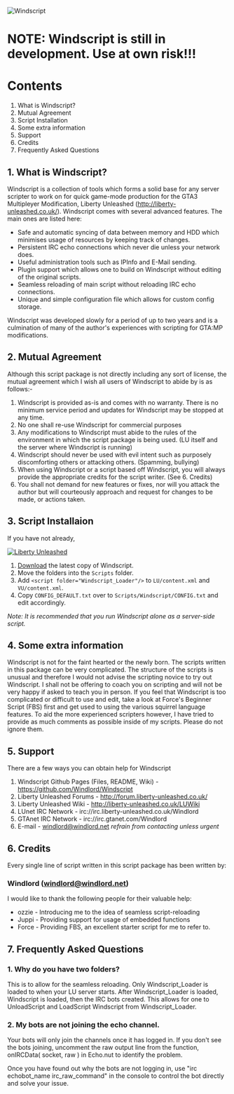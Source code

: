 ![Windscript](http://img.windlord.net/windscript.png)

# NOTE: Windscript is still in development. Use at own risk!!!

# Contents

1. What is Windscript?
2. Mutual Agreement
3. Script Installation
4. Some extra information
5. Support
6. Credits
7. Frequently Asked Questions


## 1. What is Windscript?

Windscript is a collection of tools which forms a solid base for any server
scripter to work on for quick game-mode production for the GTA3 Multipleyer
Modification, Liberty Unleashed (<http://liberty-unleashed.co.uk/>). Windscript comes with several advanced features.
The main ones are listed here:

* Safe and automatic syncing of data between memory and HDD which minimises usage of resources by keeping track of changes.
* Persistent IRC echo connections which never die unless your network does.
* Useful administration tools such as IPInfo and E-Mail sending.
* Plugin support which allows one to build on Windscript without editing of the original scripts.
* Seamless reloading of main script without reloading IRC echo connections.
* Unique and simple configuration file which allows for custom config storage.

Windscript was developed slowly for a period of up to two years and is a culmination
of many of the author's experiences with scripting for GTA:MP modifications.


## 2. Mutual Agreement

Although this script package is not directly including any sort of license,
the mutual agreement which I wish all users of Windscript to abide by is as
follows:-

1. Windscript is provided as-is and comes with no warranty. There is no minimum	service period and updates for Windscript may be stopped at any time.
2. No one shall re-use Windscript for commercial purposes
3. Any modifications to Windscript must abide to the rules of the environment in which the script package is being used. (LU itself and the server where Windscript is running)
4. Windscript should never be used with evil intent such as purposely discomforting others or attacking others. (Spamming, bullying)
5. When using Windscript or a script based off Windscript, you will always provide the appropriate credits for the script writer. (See 6. Credits)
6. You shall not demand for new features or fixes, nor will you attack the author but will courteously approach and request for changes to be made, or actions taken.


## 3. Script Installaion

If you have not already,

[![Liberty Unleashed](http://lu.windlord.net/luclient.png)](http://liberty-unleashed.co.uk/Downloads/lu-0.1-installer.zip)

1. [Download] the latest copy of Windscript.
2. Move the folders into the `Scripts` folder.
3. Add `<script folder="Windscript_Loader"/>` to `LU/content.xml` and `VU/content.xml`.
4. Copy `CONFIG_DEFAULT.txt` over to `Scripts/Windscript/CONFIG.txt` and edit accordingly.

*Note: It is recommended that you run Windscript alone as a server-side script.*


## 4. Some extra information

Windscript is not for the faint hearted or the newly born. The scripts
written in this package can be very complicated. The structure of the scripts
is unusual and therefore I would not advise the scripting novice to try out
Windscript. I shall not be offering to coach you on scripting and will not be
very happy if asked to teach you in person. If you feel that Windscript is too
complicated or difficult to use and edit, take a look at Force's Beginner Script
(FBS) first and get used to using the various squirrel language features. To
aid the more experienced scripters however, I have tried to provide as much
comments as possible inside of my scripts. Please do not ignore them.


## 5. Support

There are a few ways you can obtain help for Windscript

1.  Windscript Github Pages (Files, README, Wiki) - <https://github.com/Windlord/Windscript>
2.  Liberty Unleashed Forums - <http://forum.liberty-unleashed.co.uk/>
3.  Liberty Unleashed Wiki - <http://liberty-unleashed.co.uk/LUWiki>
4.  LUnet IRC Network - irc://irc.liberty-unleashed.co.uk/Windlord
5.  GTAnet IRC Network - irc://irc.gtanet.com/Windlord
6.  E-mail - <windlord@windlord.net> *refrain from contacting unless urgent*


## 6. Credits

Every single line of script written in this script package has been written by:

### Windlord (<windlord@windlord.net>)

I would like to thank the following people for their valuable help:

* ozzie - Introducing me to the idea of seamless script-reloading
* Juppi - Providing support for usage of embedded functions
* Force - Providing FBS, an excellent starter script for me to refer to.


## 7. Frequently Asked Questions

### 1. Why do you have two folders?
This is to allow for the seamless reloading. Only Windscript_Loader is loaded to
when your LU server starts. After Windscript_Loader is loaded, Windscript is
loaded, then the IRC bots created. This allows for one to UnloadScript and LoadScript
Windscript from Windscript_Loader.

### 2. My bots are not joining the echo channel.
Your bots will only join the channels once it has logged in.
If you don't see the bots joining, uncomment the raw output line
from the function, onIRCData( socket, raw ) in Echo.nut to identify the problem.

Once you have found out why the bots are not logging in, use
"irc echobot_name irc_raw_command" in the console to control the
bot directly and solve your issue.


[Download]:	https://github.com/Windlord/Windscript/zipball/master	"Windscript Source"
